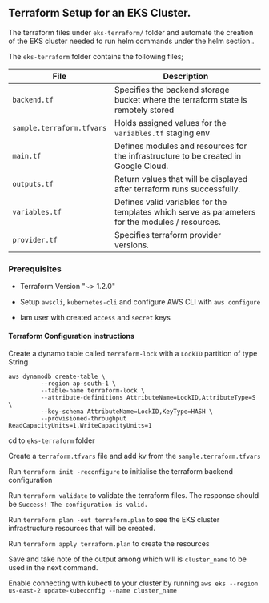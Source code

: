 ## Terraform Setup for an EKS Cluster.

The terraform files under `eks-terraform/` folder and automate the creation of the EKS cluster needed to run helm commands under the helm section..

The `eks-terraform` folder contains the following files;

|File                           | Description                                                                                     |
|-------------------------------|-------------------------------------------------------------------------------------------------|
|`backend.tf`                   | Specifies the backend storage bucket where the terraform state is remotely stored               |
|`sample.terraform.tfvars`      | Holds assigned values for the `variables.tf` staging env                                        |
|`main.tf`                      | Defines modules and resources for the infrastructure to be created in Google Cloud.             |
|`outputs.tf`                   | Return values that will be displayed after terraform runs successfully.                         |
|`variables.tf`                 | Defines valid variables for the templates which serve as parameters for the modules / resources.|
|`provider.tf`                  | Specifies terraform provider versions.                                                          |

### Prerequisites

- Terraform Version "~> 1.2.0"

- Setup `awscli`, `kubernetes-cli` and configure AWS CLI with `aws configure`

- Iam user with created `access` and `secret` keys

#### Terraform Configuration instructions

Create a dynamo table called `terraform-lock` with a `LockID` partition of type String
```
aws dynamodb create-table \
         --region ap-south-1 \
         --table-name terraform-lock \
         --attribute-definitions AttributeName=LockID,AttributeType=S \
         --key-schema AttributeName=LockID,KeyType=HASH \
         --provisioned-throughput ReadCapacityUnits=1,WriteCapacityUnits=1 
```

cd to `eks-terraform` folder

Create a `terraform.tfvars` file and add kv from the `sample.terraform.tfvars`

Run `terraform init -reconfigure` to initialise the terraform backend configuration

Run `terraform validate` to validate the terraform files. The response should be `Success! The configuration is valid.`

Run `terraform plan -out terraform.plan` to see the EKS cluster infrastructure resources that will be created.

Run `terraform apply terraform.plan` to create the resources

Save and take note of the output among which will is `cluster_name` to be used in the next command.

Enable connecting with kubectl to your cluster by running `aws eks --region us-east-2 update-kubeconfig --name cluster_name`
